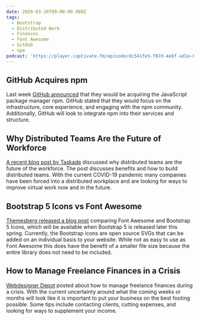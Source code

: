 ```yaml
---
date: 2020-03-26T09:00:00.000Z
tags:
  - Bootstrap
  - Distributed Work
  - Finances
  - Font Awesome
  - GitHub
  - npm
podcast: 'https://player.captivate.fm/episode/dc541fe5-f07d-4e6f-ad1a-62b37f8314d1'
---
```


## GitHub Acquires npm

Last week [GitHub announced](https://github.blog/2020-03-16-npm-is-joining-github/) that they would be acquiring the JavaScript package manager npm. GitHub stated that they would focus on the infrastructure, core experience, and engaging with the npm community. Additionally, GitHub will look to integrate npm into their services and structure.

## Why Distributed Teams Are the Future of Workforce

[A recent blog post by Taskade](https://blog.taskade.com/distributed-teams-future-workforce-remote/) discussed why distributed teams are the future of the workforce. The post discusses benefits and how to build distributed teams. With the current COVID-19 pandemic many companies have been forced into a distributed workplace and are looking for ways to improve virtual work now and in the future.

## Bootstrap 5 Icons vs Font Awesome

[Themesberg released a blog post](https://themesberg.com/blog/bootstrap/bootstrap-icons-vs-fontawesome) comparing Font Awesome and Bootstrap 5 Icons, which will be available when Bootstrap 5 is released later this spring. Currently, the Bootstrap icons are open source SVGs that can be added on an individual basis to your website. While not as easy to use as Font Awesome this does have the benefit of a smaller file size because the entire library does not need to be included.

## How to Manage Freelance Finances in a Crisis

[Webdesigner Depot](https://www.webdesignerdepot.com/2020/03/how-to-manage-your-freelance-finances-during-a-crisis/) posted about how to manage freelance finances during a crisis. With the current uncertainty around what the coming weeks or months will look like it is important to put your business on the best footing possible. Some tips include contacting clients, cutting expenses, and looking for ways to supplement your income.
